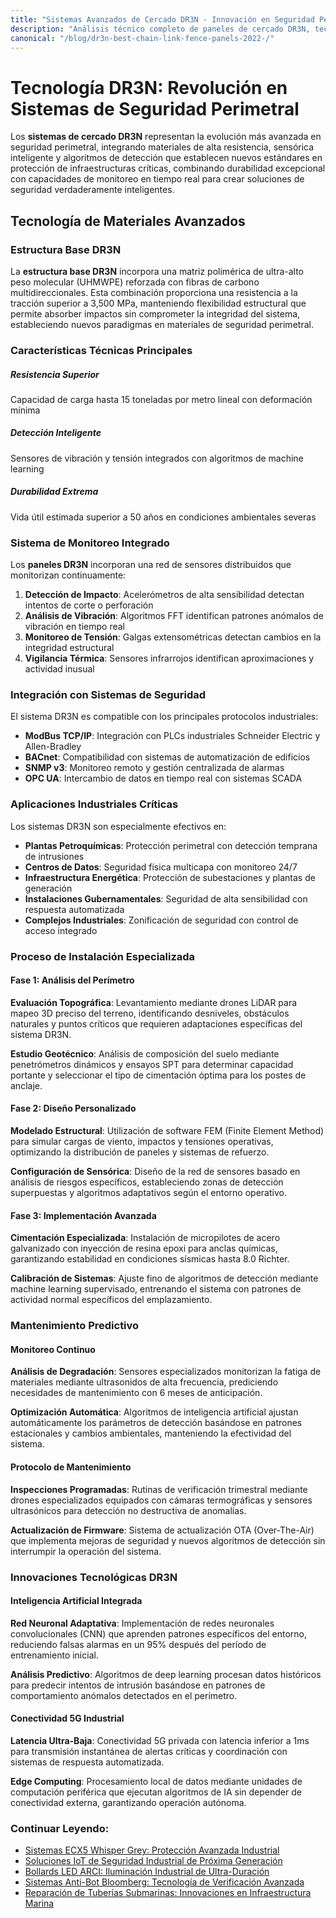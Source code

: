 ```yaml
---
title: "Sistemas Avanzados de Cercado DR3N - Innovación en Seguridad Perimetral 2025"
description: "Análisis técnico completo de paneles de cercado DR3N, tecnologías de seguridad perimetral, materiales avanzados y sistemas inteligentes de detección. Guía especializada en protección industrial."
canonical: "/blog/dr3n-best-chain-link-fence-panels-2022-/"
---
```


# Tecnología DR3N: Revolución en Sistemas de Seguridad Perimetral

Los **sistemas de cercado DR3N** representan la evolución más avanzada en seguridad perimetral, integrando materiales de alta resistencia, sensórica inteligente y algoritmos de detección que establecen nuevos estándares en protección de infraestructuras críticas, combinando durabilidad excepcional con capacidades de monitoreo en tiempo real para crear soluciones de seguridad verdaderamente inteligentes.

## Tecnología de Materiales Avanzados

### Estructura Base DR3N

La **estructura base DR3N** incorpora una matriz polimérica de ultra-alto peso molecular (UHMWPE) reforzada con fibras de carbono multidireccionales. Esta combinación proporciona una resistencia a la tracción superior a 3,500 MPa, manteniendo flexibilidad estructural que permite absorber impactos sin comprometer la integridad del sistema, estableciendo nuevos paradigmas en materiales de seguridad perimetral.

### Características Técnicas Principales

<div class="row">
<div class="col-md-4 mb-3">
<div class="card">
<div class="card-body">
<h5 class="card-title">Resistencia Superior</h5>
<p class="card-text">Capacidad de carga hasta 15 toneladas por metro lineal con deformación mínima</p>
</div>
</div>
</div>
<div class="col-md-4 mb-3">
<div class="card">
<div class="card-body">
<h5 class="card-title">Detección Inteligente</h5>
<p class="card-text">Sensores de vibración y tensión integrados con algoritmos de machine learning</p>
</div>
</div>
</div>
<div class="col-md-4 mb-3">
<div class="card">
<div class="card-body">
<h5 class="card-title">Durabilidad Extrema</h5>
<p class="card-text">Vida útil estimada superior a 50 años en condiciones ambientales severas</p>
</div>
</div>
</div>
</div>

### Sistema de Monitoreo Integrado

Los **paneles DR3N** incorporan una red de sensores distribuidos que monitorizan continuamente:

1. **Detección de Impacto**: Acelerómetros de alta sensibilidad detectan intentos de corte o perforación
2. **Análisis de Vibración**: Algoritmos FFT identifican patrones anómalos de vibración en tiempo real
3. **Monitoreo de Tensión**: Galgas extensométricas detectan cambios en la integridad estructural
4. **Vigilancia Térmica**: Sensores infrarrojos identifican aproximaciones y actividad inusual

### Integración con Sistemas de Seguridad

El sistema DR3N es compatible con los principales protocolos industriales:

- **ModBus TCP/IP**: Integración con PLCs industriales Schneider Electric y Allen-Bradley
- **BACnet**: Compatibilidad con sistemas de automatización de edificios
- **SNMP v3**: Monitoreo remoto y gestión centralizada de alarmas
- **OPC UA**: Intercambio de datos en tiempo real con sistemas SCADA

### Aplicaciones Industriales Críticas

Los sistemas DR3N son especialmente efectivos en:

- **Plantas Petroquímicas**: Protección perimetral con detección temprana de intrusiones
- **Centros de Datos**: Seguridad física multicapa con monitoreo 24/7
- **Infraestructura Energética**: Protección de subestaciones y plantas de generación
- **Instalaciones Gubernamentales**: Seguridad de alta sensibilidad con respuesta automatizada
- **Complejos Industriales**: Zonificación de seguridad con control de acceso integrado

### Proceso de Instalación Especializada

#### Fase 1: Análisis del Perímetro

**Evaluación Topográfica**: Levantamiento mediante drones LiDAR para mapeo 3D preciso del terreno, identificando desniveles, obstáculos naturales y puntos críticos que requieren adaptaciones específicas del sistema DR3N.

**Estudio Geotécnico**: Análisis de composición del suelo mediante penetrómetros dinámicos y ensayos SPT para determinar capacidad portante y seleccionar el tipo de cimentación óptima para los postes de anclaje.

#### Fase 2: Diseño Personalizado

**Modelado Estructural**: Utilización de software FEM (Finite Element Method) para simular cargas de viento, impactos y tensiones operativas, optimizando la distribución de paneles y sistemas de refuerzo.

**Configuración de Sensórica**: Diseño de la red de sensores basado en análisis de riesgos específicos, estableciendo zonas de detección superpuestas y algoritmos adaptativos según el entorno operativo.

#### Fase 3: Implementación Avanzada

**Cimentación Especializada**: Instalación de micropilotes de acero galvanizado con inyección de resina epoxi para anclas químicas, garantizando estabilidad en condiciones sísmicas hasta 8.0 Richter.

**Calibración de Sistemas**: Ajuste fino de algoritmos de detección mediante machine learning supervisado, entrenando el sistema con patrones de actividad normal específicos del emplazamiento.

### Mantenimiento Predictivo

#### Monitoreo Continuo

**Análisis de Degradación**: Sensores especializados monitorizan la fatiga de materiales mediante ultrasonidos de alta frecuencia, prediciendo necesidades de mantenimiento con 6 meses de anticipación.

**Optimización Automática**: Algoritmos de inteligencia artificial ajustan automáticamente los parámetros de detección basándose en patrones estacionales y cambios ambientales, manteniendo la efectividad del sistema.

#### Protocolo de Mantenimiento

**Inspecciones Programadas**: Rutinas de verificación trimestral mediante drones especializados equipados con cámaras termográficas y sensores ultrasónicos para detección no destructiva de anomalías.

**Actualización de Firmware**: Sistema de actualización OTA (Over-The-Air) que implementa mejoras de seguridad y nuevos algoritmos de detección sin interrumpir la operación del sistema.

### Innovaciones Tecnológicas DR3N

#### Inteligencia Artificial Integrada

**Red Neuronal Adaptativa**: Implementación de redes neuronales convolucionales (CNN) que aprenden patrones específicos del entorno, reduciendo falsas alarmas en un 95% después del período de entrenamiento inicial.

**Análisis Predictivo**: Algoritmos de deep learning procesan datos históricos para predecir intentos de intrusión basándose en patrones de comportamiento anómalos detectados en el perímetro.

#### Conectividad 5G Industrial

**Latencia Ultra-Baja**: Conectividad 5G privada con latencia inferior a 1ms para transmisión instantánea de alertas críticas y coordinación con sistemas de respuesta automatizada.

**Edge Computing**: Procesamiento local de datos mediante unidades de computación periférica que ejecutan algoritmos de IA sin depender de conectividad externa, garantizando operación autónoma.

<div class="row related-articles mt-5">
<div class="col-12">
<h3>Continuar Leyendo:</h3>
<ul class="list-unstyled">
<li><a href="/blog/ecx5-whisper-and-grey-hk-campaign-x-protection-beyond-imagination/">Sistemas ECX5 Whisper Grey: Protección Avanzada Industrial</a></li>
<li><a href="/blog/3luM-top-industrial-iot-security-solutions-/">Soluciones IoT de Seguridad Industrial de Próxima Generación</a></li>
<li><a href="/blog/5-ji-new-updated-arci-extreme-life-led-bollard-light-ein-presswire/">Bollards LED ARCI: Iluminación Industrial de Ultra-Duración</a></li>
<li><a href="/blog/chty-bloomberg-are-you-a-robot/">Sistemas Anti-Bot Bloomberg: Tecnología de Verificación Avanzada</a></li>
<li><a href="/blog/frequent-breaks-in-undersea-pipelines-mean-fixes-are-possible/">Reparación de Tuberías Submarinas: Innovaciones en Infraestructura Marina</a></li>
</ul>
</div>
</div> 